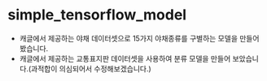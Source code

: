 # simple_tensorflow_model
* 캐글에서 제공하는 야채 데이터셋으로 15가지 야채종류를 구별하는 모델을 만들어봤습니다.
* 캐글에서 제공하는 교통표지판 데이터셋을 사용하여 분류 모델을 만들어 보았습니다.(과적합이 의심되어서 수정해보겠습니다.)
